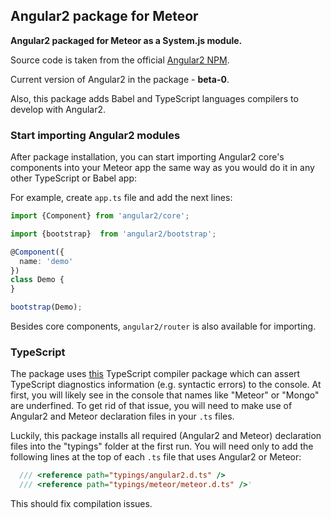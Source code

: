 ## Angular2 package for Meteor

**Angular2 packaged for Meteor as a System.js module.**

Source code is taken from the official [Angular2 NPM](https://www.npmjs.com/package/angular2).

Current version of Angular2 in the package - **beta-0**.

Also, this package adds Babel and TypeScript languages compilers to develop with Angular2.

### Start importing Angular2 modules
After package installation, you can start importing Angular2 core's components into your Meteor app the same way as you would do it in any other TypeScript or Babel app:

For example, create `app.ts` file and add the next lines:
````ts
import {Component} from 'angular2/core';

import {bootstrap}  from 'angular2/bootstrap';

@Component({
  name: 'demo'
})
class Demo {
}

bootstrap(Demo);
````

Besides core components, `angular2/router` is also available for importing.


### TypeScript
The package uses [this](https://github.com/barbatus/ts-compilers) TypeScript compiler package which can assert TypeScript diagnostics information (e.g. syntactic errors) to the console. At first, you will likely see in the console that names like "Meteor" or "Mongo" are underfined. To get rid of that issue, you will need to make use of Angular2 and Meteor declaration files in your `.ts` files.

Luckily, this package installs all required (Angular2 and Meteor) declaration files into the "typings" folder at the first run.
You will need only to add the following lines at the top of each `.ts` file that uses Angular2 or Meteor:
````ts
  /// <reference path="typings/angular2.d.ts" />
  /// <reference path="typings/meteor/meteor.d.ts" />'
````

This should fix compilation issues.
